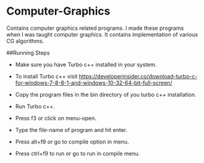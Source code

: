 # Computer-Graphics
Contains computer graphics related programs.
I made these programs when I was taught computer graphics.
It contains implementation of various CG algorithms.

##Running Steps

- Make sure you have Turbo c++ installed in your system.

- To install Turbo c++ visit https://developerinsider.co/download-turbo-c-for-windows-7-8-8-1-and-windows-10-32-64-bit-full-screen/

- Copy the program files in the bin directory of you turbo c++ installation.

- Run Turbo c++.

- Press f3 or click on menu-open.

- Type the file-name of program and hit enter.

- Press alt+f9 or go to compile option in menu.

- Press ctrl+f9 to run or go to run in compile menu.

